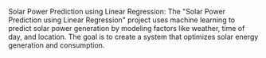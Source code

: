 Solar Power Prediction using Linear Regression:
The "Solar Power Prediction using Linear Regression" project uses machine learning to predict solar power generation by modeling factors like weather, time of day, and location. The goal is to create a system that optimizes solar energy generation and consumption.
